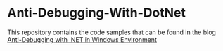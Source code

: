 # Anti-Debugging-With-DotNet
This repository contains the code samples that can be found in the blog [Anti-Debugging with .NET in Windows Environment](https://medium.com/@bengabay1994/anti-debugging-with-net-in-windows-environment-d5955e207c86)
